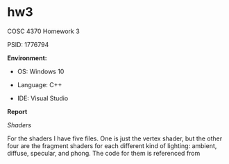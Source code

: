 # hw3
COSC 4370 Homework 3

PSID: 1776794

**Environment:**
* OS: Windows 10

* Language: C++

* IDE: Visual Studio

**Report**

*Shaders*

For the shaders I have five files. One is just the vertex shader, but the other four are the fragment shaders for each different kind of lighting: ambient, diffuse, specular, and phong. The code for them is referenced from  

